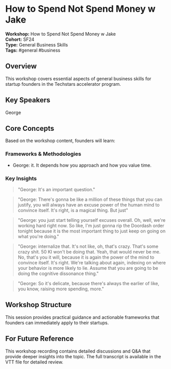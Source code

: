 # How to Spend Not Spend Money w  Jake

**Workshop:** How to Spend Not Spend Money w  Jake  
**Cohort:** SF24  
**Type:** General Business Skills  
**Tags:** #general #business

## Overview

This workshop covers essential aspects of general business skills for startup founders in the Techstars accelerator program.

## Key Speakers

George

## Core Concepts

Based on the workshop content, founders will learn:


### Frameworks & Methodologies

- George: it. It depends how you approach and how you value time.

### Key Insights

> "George: It's an important question."

> "George: There's gonna be like a million of these things that you can justify, you will always have an excuse power of the human mind to convince itself. It's right, is a magical thing. But just"

> "George: you just start telling yourself excuses overall. Oh, well, we're working hard right now. So like, I'm just gonna rip the Doordash order tonight because it is the most important thing to just keep on going on what you're doing."

> "George: internalize that. It's not like, oh, that's crazy. That's some crazy shit. 50 KI won't be doing that. Yeah, that would never be me. No, that's you it will, because it is again the power of the mind to convince itself. It's right. We're talking about again, indexing on where your behavior is more likely to lie. Assume that you are going to be doing the cognitive dissonance thing."

> "George: So it's delicate, because there's always the earlier of like, you know, raising more spending, more."


## Workshop Structure

This session provides practical guidance and actionable frameworks that founders can immediately apply to their startups.

## For Future Reference

This workshop recording contains detailed discussions and Q&A that provide deeper insights into the topic. The full transcript is available in the VTT file for detailed review.
